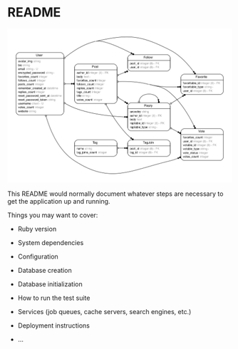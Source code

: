 # README

![Domain Model](erd.png?raw=true "Domain Model")

This README would normally document whatever steps are necessary to get the
application up and running.



Things you may want to cover:

* Ruby version

* System dependencies

* Configuration

* Database creation

* Database initialization

* How to run the test suite

* Services (job queues, cache servers, search engines, etc.)

* Deployment instructions

* ...
